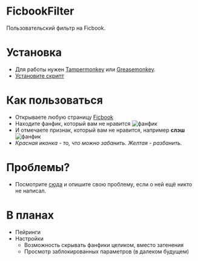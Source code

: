 # FicbookFilter
Пользовательский фильтр на Ficbook.

# Установка
 * Для работы нужен [Tampermonkey](https://tampermonkey.net/) или [Greasemonkey](https://addons.mozilla.org/en-US/firefox/addon/greasemonkey/).
 * [Установите скрипт](../../raw/master/ficbook-filter.user.js)
 
# Как пользоваться

 * Открываете любую страницу [Ficbook](https://ficbook.net/)
 * Находите фанфик, который вам не нравится ![фанфик](../../raw/master/docs/select_fanfic.png)
 * И отмечаете признак, который вам не нравится, например **слэш** ![фанфик](../../raw/master/docs/select_fanfic_banned.png)
 * _Красная иконка - то, что можно забанить. Желтая - разбанить._
 
# Проблемы?
 * Посмотрите [сюда](../../issues) и опишите свою проблему, если о ней ещё никто не написал.
 
# В планах
* Пейринги
* Настройки
  * Возможность скрывать фанфики целиком, вместо затенения
  * Просмотр заблокированных параметров (в далеком будущем)